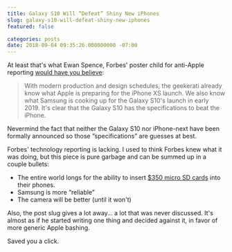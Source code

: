 ```yaml
---
title: Galaxy S10 Will “Defeat” Shiny New iPhones
slug: galaxy-s10-will-defeat-shiny-new-iphones
featured: false

categories: posts
date: 2018-09-04 09:35:26.000000000 -07:00
---
```


At least that's what Ewan Spence, Forbes' poster child for anti-Apple reporting [would have you believe](https://www.forbes.com/sites/ewanspence/2018/09/03/apple-iphone-xs-plus-galaxy-s10-9-comparison-specs-leak-rumor/#6cf8f73f7f39):

> With modern production and design schedules, the geekerati already know what Apple is preparing for the iPhone XS launch. We also know what Samsung is cooking up for the Galaxy S10's launch in early 2019. It's clear that the Galaxy S10 has the specifications to beat the iPhone.

Nevermind the fact that neither the Galaxy S10 nor iPhone-next have been formally announced so those “specifications” are guesses at best.

Forbes' technology reporting is lacking. I used to think Forbes knew what it was doing, but this piece is pure garbage and can be summed up in a couple bullets:

- The entire world longs for the ability to insert [$350 micro SD cards](https://amzn.to/2Q31wAL) into their phones.
- Samsung is more “reliable”
- The camera will be better (until it won't)

Also, the post slug gives a lot away… a lot that was never discussed. It's almost as if he started writing one thing and decided against it, in favor of more generic Apple bashing.

Saved you a click.

